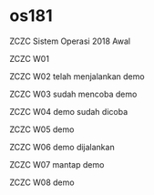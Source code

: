 # os181
ZCZC Sistem Operasi 2018 Awal

ZCZC W01

ZCZC W02 telah menjalankan demo

ZCZC W03 sudah mencoba demo

ZCZC W04 demo sudah dicoba

ZCZC W05 demo

ZCZC W06 demo dijalankan

ZCZC W07 mantap demo

ZCZC W08 demo
